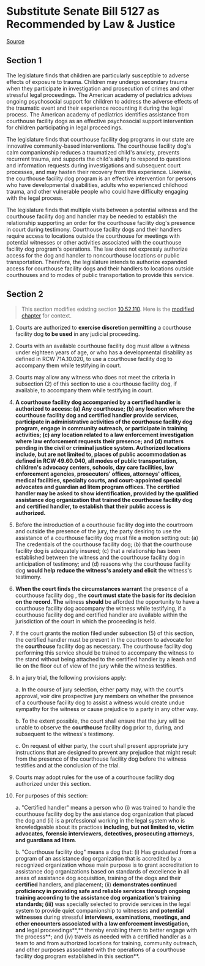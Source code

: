 # Substitute Senate Bill 5127 as Recommended by Law & Justice

[Source](http://lawfilesext.leg.wa.gov/biennium/2021-22/Pdf/Bills/Senate%20Bills/5127-S.pdf)
## Section 1
The legislature finds that children are particularly susceptible to adverse effects of exposure to trauma. Children may undergo secondary trauma when they participate in investigation and prosecution of crimes and other stressful legal proceedings. The American academy of pediatrics advises ongoing psychosocial support for children to address the adverse effects of the traumatic event and their experience recounting it during the legal process. The American academy of pediatrics identifies assistance from courthouse facility dogs as an effective psychosocial support intervention for children participating in legal proceedings.

The legislature finds that courthouse facility dog programs in our state are innovative community-based interventions. The courthouse facility dog's calm companionship reduces a traumatized child's anxiety, prevents recurrent trauma, and supports the child's ability to respond to questions and information requests during investigations and subsequent court processes, and may hasten their recovery from this experience. Likewise, the courthouse facility dog program is an effective intervention for persons who have developmental disabilities, adults who experienced childhood trauma, and other vulnerable people who could have difficulty engaging with the legal process.

The legislature finds that multiple visits between a potential witness and the courthouse facility dog and handler may be needed to establish the relationship supporting an order for the courthouse facility dog's presence in court during testimony. Courthouse facility dogs and their handlers require access to locations outside the courthouse for meetings with potential witnesses or other activities associated with the courthouse facility dog program's operations. The law does not expressly authorize access for the dog and handler to noncourthouse locations or public transportation. Therefore, the legislature intends to authorize expanded access for courthouse facility dogs and their handlers to locations outside courthouses and to modes of public transportation to provide this service.


## Section 2
> This section modifies existing section [10.52.110](/rcw/10_criminal_procedure/10.052_witnesses—generally.md). Here is the [modified chapter](rcw/10_criminal_procedure/10.052_witnesses—generally.md) for context.

1. Courts are authorized to **exercise discretion permitting** a courthouse facility dog **to be used** in any judicial proceeding.

2. Courts with an available courthouse facility dog must allow a witness under eighteen years of age, or who has a developmental disability as defined in RCW 71A.10.020, to use a courthouse facility dog to accompany them while testifying in court.

3. Courts may allow any witness who does not meet the criteria in subsection (2) of this section to use a courthouse facility dog, if available, to accompany them while testifying in court.

4. **A courthouse facility dog accompanied by a certified handler is authorized to access: (a) Any courthouse; (b) any location where the courthouse facility dog and certified handler provide services, participate in administrative activities of the courthouse facility dog program, engage in community outreach, or participate in training activities; (c) any location related to a law enforcement investigation where law enforcement requests their presence; and (d) matters pending in the civil or criminal justice system. Authorized locations include, but are not limited to, places of public accommodation as defined in RCW 49.60.040, all modes of public transportation, children's advocacy centers, schools, day care facilities, law enforcement agencies, prosecutors' offices, attorneys' offices, medical facilities, specialty courts, and court-appointed special advocates and guardian ad litem program offices. The certified handler may be asked to show identification, provided by the qualified assistance dog organization that trained the courthouse facility dog and certified handler, to establish that their public access is authorized.**

5. Before the introduction of a courthouse facility dog into the courtroom and outside the presence of the jury, the party desiring to use the assistance of a courthouse facility dog must file a motion setting out: (a) The credentials of the courthouse facility dog; (b) that the courthouse facility dog is adequately insured; (c) that a relationship has been established between the witness and the courthouse facility dog in anticipation of testimony; and (d) reasons why the courthouse facility dog **would help reduce the witness's anxiety and elicit** the witness's testimony.

6. **When the court finds the circumstances warrant** the presence of a courthouse facility dog , the **court must state the basis for its decision on the record. The** witness **should** be afforded the opportunity to have a courthouse facility dog accompany the witness while testifying, if a courthouse facility dog and certified handler are available within the jurisdiction of the court in which the proceeding is held.

7. If the court grants the motion filed under subsection (5) of this section, the certified handler must be present in the courtroom to advocate for the **courthouse** facility dog as necessary. The courthouse facility dog performing this service should be trained to accompany the witness to the stand without being attached to the certified handler by a leash and lie on the floor out of view of the jury while the witness testifies.

8. In a jury trial, the following provisions apply:

    a. In the course of jury selection, either party may, with the court's approval, voir dire prospective jury members on whether the presence of a courthouse facility dog to assist a witness would create undue sympathy for the witness or cause prejudice to a party in any other way.

    b. To the extent possible, the court shall ensure that the jury will be unable to observe the **courthouse** facility dog prior to, during, and subsequent to the witness's testimony.

    c. On request of either party, the court shall present appropriate jury instructions that are designed to prevent any prejudice that might result from the presence of the courthouse facility dog before the witness testifies and at the conclusion of the trial.

9. Courts may adopt rules for the use of a courthouse facility dog authorized under this section.

10. For purposes of this section:

    a. "Certified handler" means a person who (i) was trained to handle the courthouse facility dog by the assistance dog organization that placed the dog and (ii) is a professional working in the legal system who is knowledgeable about its practices **including, but not limited to, victim advocates, forensic interviewers, detectives, prosecuting attorneys, and guardians ad litem**.

    b. "Courthouse facility dog" means a dog that: (i) Has graduated from a program of an assistance dog organization that is accredited by a recognized organization whose main purpose is to grant accreditation to assistance dog organizations based on standards of excellence in all areas of assistance dog acquisition, training of the dogs and their **certified** handlers, and placement;  (ii) **demonstrates continued proficiency in providing safe and reliable services through ongoing training according to the assistance dog organization's training standards; (iii)** was specially selected to provide services in the legal system to provide quiet companionship to witnesses **and potential witnesses** during stressful **interviews, examinations, meetings, and other encounters associated with a law enforcement investigation, and** legal proceedings**,** thereby enabling them to better engage with the process**; and (iv) travels as needed with a certified handler as a team to and from authorized locations for training, community outreach, and other purposes associated with the operations of a courthouse facility dog program established in this section**.

